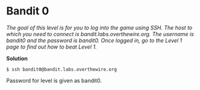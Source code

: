 # Bandit 0

*The goal of this level is for you to log into the game using SSH. The host to which you need to connect is bandit.labs.overthewire.org. The username is bandit0 and the password is bandit0. Once logged in, go to the Level 1 page to find out how to beat Level 1.*

**Solution**

```
$ ssh bandit0@bandit.labs.overthewire.org
```

Password for level is given as bandit0.


